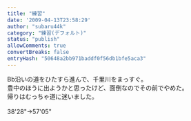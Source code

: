 ```yaml
---
title: "練習"
date: '2009-04-13T23:58:29'
author: "subaru44k"
category: "練習(デフォルト)"
status: "publish"
allowComments: true
convertBreaks: false
entryHash: "50648a2bb971baddf0f56db1bfe5aca3"
---
```

Bb沿いの道をひたすら進んで、千里川をまっすぐ。<br>
豊中のほうに出ようかと思ったけど、面倒なのでその前でやめた。<br>
帰りはむっちゃ道に迷いました。<br>
<br>
38'28"→57'05"
